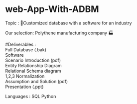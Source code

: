 # web-App-With-ADBM

  Topic        :    :file_folder:Customized database with a software for an industry 
  
  Our selection:    Polythene manufacturing company :factory:
  
  #Deliverables :    
                    Full Database (.bak) </br>
                    Software </br>
                    Scenario Introduction (pdf) </br>
                    Entity Relationship Diagram </br>
                    Relational Schema diagram </br>
                    1,2,3 Normalization </br>
                    Assumption and Solution (pdf) </br>
                    Presentation (.ppt) </br>
 
 Languages    :     SQL
                    Python
                    

   
                 
